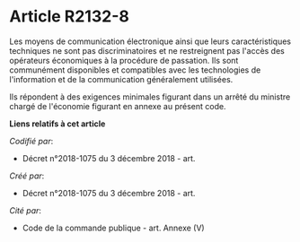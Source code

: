 # Article R2132-8

Les moyens de communication électronique ainsi que leurs caractéristiques techniques ne sont pas discriminatoires et ne
restreignent pas l'accès des opérateurs économiques à la procédure de passation. Ils sont communément disponibles et
compatibles avec les technologies de l'information et de la communication généralement utilisées.

Ils répondent à des exigences minimales figurant dans un arrêté du ministre chargé de l'économie figurant en annexe au
présent code.

**Liens relatifs à cet article**

_Codifié par_:

  - Décret n°2018-1075 du 3 décembre 2018 - art.

_Créé par_:

  - Décret n°2018-1075 du 3 décembre 2018 - art.

_Cité par_:

  - Code de la commande publique - art. Annexe (V)

